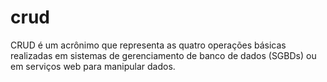 ﻿# crud

CRUD é um acrônimo que representa as quatro operações básicas realizadas em sistemas de gerenciamento de banco de dados (SGBDs) ou em serviços web para manipular dados. 
